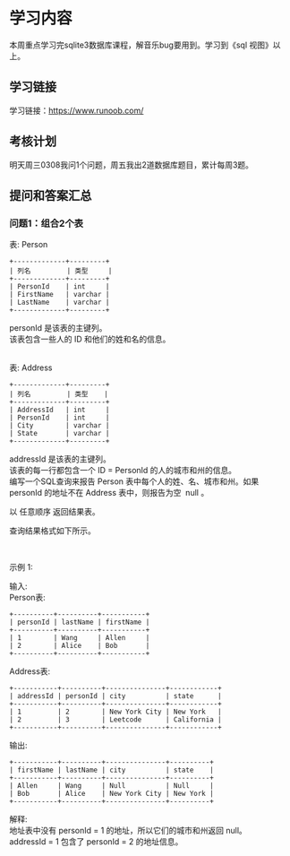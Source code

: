 # 学习内容

本周重点学习完sqlite3数据库课程，解音乐bug要用到。学习到《sql 视图》以上。

## 学习链接

学习链接：https://www.runoob.com/ 

## 考核计划

明天周三0308我问1个问题，周五我出2道数据库题目，累计每周3题。

## 提问和答案汇总

### 问题1：组合2个表
表: Person  
```
+-------------+---------+
| 列名         | 类型     |
+-------------+---------+
| PersonId    | int     |
| FirstName   | varchar |
| LastName    | varchar |
+-------------+---------+
```
personId 是该表的主键列。  
该表包含一些人的 ID 和他们的姓和名的信息。  
 

表: Address
```
+-------------+---------+
| 列名         | 类型    |
+-------------+---------+
| AddressId   | int     |
| PersonId    | int     |
| City        | varchar |
| State       | varchar |
+-------------+---------+
```
addressId 是该表的主键列。  
该表的每一行都包含一个 ID = PersonId 的人的城市和州的信息。  
编写一个SQL查询来报告 Person 表中每个人的姓、名、城市和州。如果 personId 的地址不在 Address 表中，则报告为空  null 。  

以 任意顺序 返回结果表。  

查询结果格式如下所示。  

 

示例 1:  

输入:   
Person表:  
```
+----------+----------+-----------+
| personId | lastName | firstName |
+----------+----------+-----------+
| 1        | Wang     | Allen     |
| 2        | Alice    | Bob       |
+----------+----------+-----------+
```
Address表:  
```
+-----------+----------+---------------+------------+
| addressId | personId | city          | state      |
+-----------+----------+---------------+------------+
| 1         | 2        | New York City | New York   |
| 2         | 3        | Leetcode      | California |
+-----------+----------+---------------+------------+
```
输出:   
```
+-----------+----------+---------------+----------+
| firstName | lastName | city          | state    |
+-----------+----------+---------------+----------+
| Allen     | Wang     | Null          | Null     |
| Bob       | Alice    | New York City | New York |
+-----------+----------+---------------+----------+
```
解释:   
地址表中没有 personId = 1 的地址，所以它们的城市和州返回 null。  
addressId = 1 包含了 personId = 2 的地址信息。  


